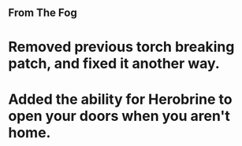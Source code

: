 ## From The Fog

# Removed previous torch breaking patch, and fixed it another way.
# Added the ability for Herobrine to open your doors when you aren't home.